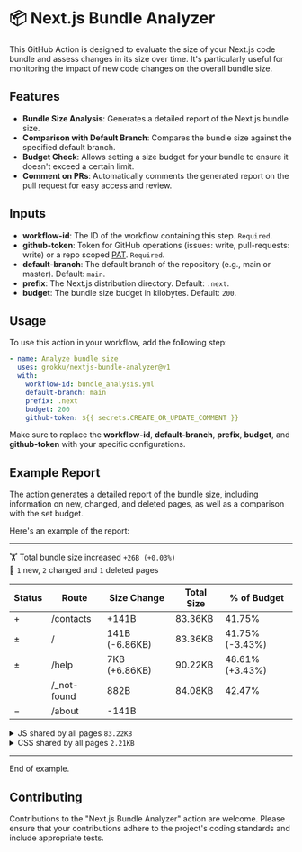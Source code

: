 # 📦 Next.js Bundle Analyzer

This GitHub Action is designed to evaluate the size of your Next.js code bundle
and assess changes in its size over time. It's particularly useful for
monitoring the impact of new code changes on the overall bundle size.

## Features

- **Bundle Size Analysis**: Generates a detailed report of the Next.js bundle
  size.
- **Comparison with Default Branch**: Compares the bundle size against the
  specified default branch.
- **Budget Check**: Allows setting a size budget for your bundle to ensure it
  doesn't exceed a certain limit.
- **Comment on PRs**: Automatically comments the generated report on the pull
  request for easy access and review.

## Inputs

- **workflow-id**: The ID of the workflow containing this step. `Required`.
- **github-token**: Token for GitHub operations (issues: write, pull-requests:
  write) or a repo scoped [PAT](https://docs.github.com/en/authentication/keeping-your-account-and-data-secure/creating-a-personal-access-token). `Required`.
- **default-branch**: The default branch of the repository
  (e.g., main or master). Default: `main`.
- **prefix**: The Next.js distribution directory. Default: `.next`.
- **budget**: The bundle size budget in kilobytes. Default: `200`.

## Usage

To use this action in your workflow, add the following step:

```yml
- name: Analyze bundle size
  uses: grokku/nextjs-bundle-analyzer@v1
  with:
    workflow-id: bundle_analysis.yml
    default-branch: main
    prefix: .next
    budget: 200
    github-token: ${{ secrets.CREATE_OR_UPDATE_COMMENT }}
```

Make sure to replace the **workflow-id**, **default-branch**, **prefix**,
**budget**, and **github-token** with your specific configurations.

## Example Report

The action generates a detailed report of the bundle size, including information
on new, changed, and deleted pages, as well as a comparison with the set
budget.

Here's an example of the report:

---

🏋️ Total bundle size increased `+26B (+0.03%)`\
📄 `1` new, `2` changed and `1` deleted pages

| Status | Route        | Size Change    | Total Size | % of Budget     |
| ------ | ------------ | -------------- | ---------- | --------------- |
| +      | /contacts    | +141B          | 83.36KB    | 41.75%          |
| ±      | /            | 141B (-6.86KB) | 83.36KB    | 41.75% (-3.43%) |
| ±      | /help        | 7KB (+6.86KB)  | 90.22KB    | 48.61% (+3.43%) |
|        | /\_not-found | 882B           | 84.08KB    | 42.47%          |
| −      | /about       | -141B          |            |                 |

<details>
<summary>
  JS shared by all pages <code>83.22KB</code>
</summary>
<br>

📦 `1` new, `0` changed and `1` deleted files
| Status | Chunk file name | Size |
| ------ | --------------- | ---- |
| + | static/chunks/webpack-87aca131f6318876.js | +1.65KB |
| | static/chunks/472-a7c17b00f8ce392b.js | 29.3KB |
| | static/chunks/fd9d1056-39de21f001c52188.js | 52.03KB |
| | static/chunks/main-app-5d94579e325bc22d.js | 232B |
| − | static/chunks/webpack-985ed4bb0324d1ca.js | -1.66KB |

</details>

<details>
<summary>
CSS shared by all pages <code>2.21KB</code>
</summary>
<br>

📦 `1` new, `0` changed and `1` deleted files
| Status | Chunk file name | Size |
| ------ | --------------- | ---- |
| + | static/css/e98333ef5fb896be.css | +2.21KB |
| − | static/css/280574e43cee558f.css | -2.18KB |

</details>

---

End of example.

## Contributing

Contributions to the "Next.js Bundle Analyzer" action are welcome. Please ensure
that your contributions adhere to the project's coding standards and include
appropriate tests.
